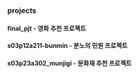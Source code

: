 ### projects

#### final_pjt - 영화 추천 프로젝트

#### s03p12a211-bunmin - 분노의 민원 프로젝트

#### s03p23a302_munjigi - 문화재 추천 프로젝트

